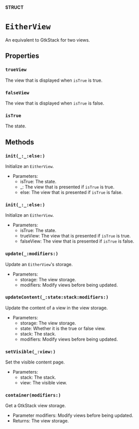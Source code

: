 **STRUCT**

# `EitherView`

An equivalent to GtkStack for two views.

## Properties
### `trueView`

The view that is displayed when `isTrue` is true.

### `falseView`

The view that is displayed when `isTrue` is false.

### `isTrue`

The state.

## Methods
### `init(_:_:else:)`

Initialize an `EitherView`.
- Parameters:
  - isTrue: The state.
  - _:  The view that is presented if `isTrue` is true.
  - else: The view that is presented if `isTrue` is false.

### `init(_:_:else:)`

Initialize an `EitherView`.
- Parameters:
  - isTrue: The state.
  - trueView:  The view that is presented if `isTrue` is true.
  - falseView: The view that is presented if `isTrue` is false.

### `update(_:modifiers:)`

Update an `EitherView`'s storage.
- Parameters:
    - storage: The view storage.
    - modifiers: Modify views before being updated.

### `updateContent(_:state:stack:modifiers:)`

Update the content of a view in the view storage.
- Parameters:
  - storage: The view storage.
  - state: Whether it is the true or false view.
  - stack: The stack.
  - modifiers: Modify views before being updated.

### `setVisible(_:view:)`

Set the visible content page.
- Parameters:
  - stack: The stack.
  - view: The visible view.

### `container(modifiers:)`

Get a GtkStack view storage.
- Parameter modifiers: Modify views before being updated.
- Returns: The view storage.
